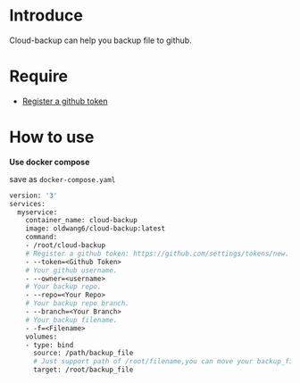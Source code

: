 # Introduce

Cloud-backup can help you backup file to github.

# Require

* [Register a github token](https://github.com/settings/tokens/new)
# How to use

**Use docker compose**

save as `docker-compose.yaml`

```dockerfile
version: '3'
services:
  myservice:
    container_name: cloud-backup
    image: oldwang6/cloud-backup:latest
    command:
    - /root/cloud-backup
    # Register a github token: https://github.com/settings/tokens/new.
    - --token=<Github Token>
    # Your github username.
    - --owner=<username>
    # Your backup repo.
    - --repo=<Your Repo>
    # Your backup repo branch.
    - --branch=<Your Branch>
    # Your backup filename.
    - -f=<Filename>
    volumes:
    - type: bind
      source: /path/backup_file
      # Just support path of /root/filename,you can move your backup_file to /root/.
      target: /root/backup_file
```